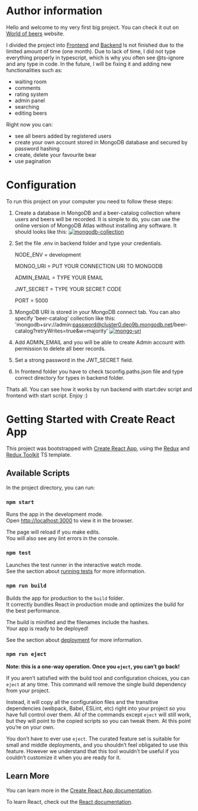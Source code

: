 # Author information
Hello and welcome to my very first big project.
You can check it out on [World of beers](https://beercatalog.networkmanager.pl/) website. 

I divided the project into
[Frontend](https://github.com/agencik007/beer-catalog-frontend) and
[Backend](https://github.com/agencik007/beer-catalog-backend)
Is not finished due to the limited amount of time (one month). Due to lack of time, I did not type everything properly in typescript, which is why you often see @ts-ignore and any type in code. In the future, I will be fixing it and adding new functionalities such as:
- waiting room
- comments
- rating system
- admin panel
- searching
- editing beers

Right now you can:
- see all beers added by registered users
- create your own account stored in MongoDB database and secured by password hashing
- create, delete your favourite bear
- use pagination

# Configuration
To run this project on your computer you need to follow these steps:
1. Create a database in MongoDB and a beer-catalog collection where users and beers will be recorded. It is simple 
   to do, you can use the online version of MongoDB Atlas without installing any software. It should looks like this: <a href="https://imgbb.com/"><img src="https://i.ibb.co/0hmyvfh/mongodb-collection.png" alt="mongodb-collection" border="0"></a>
2. Set the file .env in backend folder and type your credentials. 

   NODE_ENV = development

   MONGO_URI = PUT YOUR CONNECTION URI TO MONGODB

   ADMIN_EMAIL = TYPE YOUR EMAIL

   JWT_SECRET = TYPE YOUR SECRET CODE
   
   PORT = 5000
   
3. MongoDB URI is stored in your MongoDB connect tab. You can also specify 'beer-catalog' collection like this: 
   'mongodb+srv://admin:password@cluster0.deo9b.mongodb.net/beer-catalog?retryWrites=true&w=majority'
   <a href="https://ibb.co/4p94yBp"><img src="https://i.ibb.co/njZQ2hj/mongo-uri.png" alt="mongo-uri" border="0"></a> 
4. Add ADMIN_EMAIL and you will be able to create Admin account with permission to delete all beer records.
5. Set a strong password in the JWT_SECRET field.
6. In frontend folder you have to check tsconfig.paths.json file and type correct directory for types in backend 
   folder. 

Thats all. You can see how it works by run backend with start:dev script and frontend with start script. Enjoy :)

# Getting Started with Create React App

This project was bootstrapped with [Create React App](https://github.com/facebook/create-react-app), using the [Redux](https://redux.js.org/) and [Redux Toolkit](https://redux-toolkit.js.org/) TS template.

## Available Scripts

In the project directory, you can run:

### `npm start`

Runs the app in the development mode.\
Open [http://localhost:3000](http://localhost:3000) to view it in the browser.

The page will reload if you make edits.\
You will also see any lint errors in the console.

### `npm test`

Launches the test runner in the interactive watch mode.\
See the section about [running tests](https://facebook.github.io/create-react-app/docs/running-tests) for more information.

### `npm run build`

Builds the app for production to the `build` folder.\
It correctly bundles React in production mode and optimizes the build for the best performance.

The build is minified and the filenames include the hashes.\
Your app is ready to be deployed!

See the section about [deployment](https://facebook.github.io/create-react-app/docs/deployment) for more information.

### `npm run eject`

**Note: this is a one-way operation. Once you `eject`, you can’t go back!**

If you aren’t satisfied with the build tool and configuration choices, you can `eject` at any time. This command will remove the single build dependency from your project.

Instead, it will copy all the configuration files and the transitive dependencies (webpack, Babel, ESLint, etc) right into your project so you have full control over them. All of the commands except `eject` will still work, but they will point to the copied scripts so you can tweak them. At this point you’re on your own.

You don’t have to ever use `eject`. The curated feature set is suitable for small and middle deployments, and you shouldn’t feel obligated to use this feature. However we understand that this tool wouldn’t be useful if you couldn’t customize it when you are ready for it.

## Learn More

You can learn more in the [Create React App documentation](https://facebook.github.io/create-react-app/docs/getting-started).

To learn React, check out the [React documentation](https://reactjs.org/).
